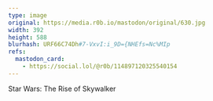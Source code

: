 ```yaml
---
type: image
original: https://media.r0b.io/mastodon/original/630.jpg
width: 392
height: 588
blurhash: URF66C74Dh#7-VxvI:i_9D={NHEfs=Nc%MIp
refs:
  mastodon_card:
    - https://social.lol/@r0b/114897120325540154
---
```


Star Wars: The Rise of Skywalker
